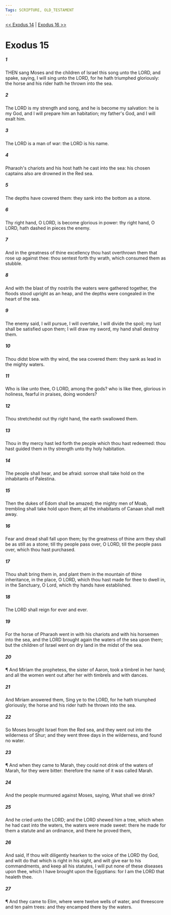 ```yaml
---
Tags: SCRIPTURE, OLD_TESTAMENT
---
```


[<< Exodus 14](OLD_TESTAMENT/02_Exodus/Exodus_14.md) | [Exodus 16 >>](OLD_TESTAMENT/02_Exodus/Exodus_16.md)

# Exodus 15

##### 1

THEN sang Moses and the children of Israel this song unto the LORD, and spake, saying, I will sing unto the LORD, for he hath triumphed gloriously: the horse and his rider hath he thrown into the sea.

##### 2

The LORD is my strength and song, and he is become my salvation: he is my God, and I will prepare him an habitation; my father's God, and I will exalt him.

##### 3

The LORD is a man of war: the LORD is his name.

##### 4

Pharaoh's chariots and his host hath he cast into the sea: his chosen captains also are drowned in the Red sea.

##### 5

The depths have covered them: they sank into the bottom as a stone.

##### 6

Thy right hand, O LORD, is become glorious in power: thy right hand, O LORD, hath dashed in pieces the enemy.

##### 7

And in the greatness of thine excellency thou hast overthrown them that rose up against thee: thou sentest forth thy wrath, which consumed them as stubble.

##### 8

And with the blast of thy nostrils the waters were gathered together, the floods stood upright as an heap, and the depths were congealed in the heart of the sea.

##### 9

The enemy said, I will pursue, I will overtake, I will divide the spoil; my lust shall be satisfied upon them; I will draw my sword, my hand shall destroy them.

##### 10

Thou didst blow with thy wind, the sea covered them: they sank as lead in the mighty waters.

##### 11

Who is like unto thee, O LORD, among the gods? who is like thee, glorious in holiness, fearful in praises, doing wonders?

##### 12

Thou stretchedst out thy right hand, the earth swallowed them.

##### 13

Thou in thy mercy hast led forth the people which thou hast redeemed: thou hast guided them in thy strength unto thy holy habitation.

##### 14

The people shall hear, and be afraid: sorrow shall take hold on the inhabitants of Palestina.

##### 15

Then the dukes of Edom shall be amazed; the mighty men of Moab, trembling shall take hold upon them; all the inhabitants of Canaan shall melt away.

##### 16

Fear and dread shall fall upon them; by the greatness of thine arm they shall be as still as a stone; till thy people pass over, O LORD, till the people pass over, which thou hast purchased.

##### 17

Thou shalt bring them in, and plant them in the mountain of thine inheritance, in the place, O LORD, which thou hast made for thee to dwell in, in the Sanctuary, O Lord, which thy hands have established.

##### 18

The LORD shall reign for ever and ever.

##### 19

For the horse of Pharaoh went in with his chariots and with his horsemen into the sea, and the LORD brought again the waters of the sea upon them; but the children of Israel went on dry land in the midst of the sea.

##### 20

¶ And Miriam the prophetess, the sister of Aaron, took a timbrel in her hand; and all the women went out after her with timbrels and with dances.

##### 21

And Miriam answered them, Sing ye to the LORD, for he hath triumphed gloriously; the horse and his rider hath he thrown into the sea.

##### 22

So Moses brought Israel from the Red sea, and they went out into the wilderness of Shur; and they went three days in the wilderness, and found no water.

##### 23

¶ And when they came to Marah, they could not drink of the waters of Marah, for they were bitter: therefore the name of it was called Marah.

##### 24

And the people murmured against Moses, saying, What shall we drink?

##### 25

And he cried unto the LORD; and the LORD shewed him a tree, which when he had cast into the waters, the waters were made sweet: there he made for them a statute and an ordinance, and there he proved them,

##### 26

And said, If thou wilt diligently hearken to the voice of the LORD thy God, and wilt do that which is right in his sight, and wilt give ear to his commandments, and keep all his statutes, I will put none of these diseases upon thee, which I have brought upon the Egyptians: for I am the LORD that healeth thee.

##### 27

¶ And they came to Elim, where were twelve wells of water, and threescore and ten palm trees: and they encamped there by the waters.
